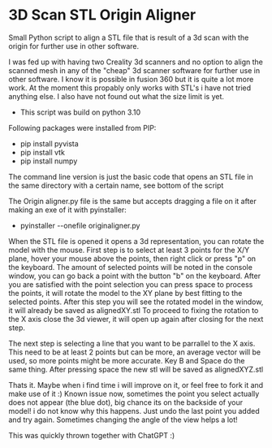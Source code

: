 # 3D Scan STL Origin Aligner
Small Python script to align a STL file that is result of a 3d scan with the origin for further use in other software. 

I was fed up with having two Creality 3d scanners and no option to align the scanned mesh in any of the "cheap" 3d scanner software for further use in other software. I know it is possible in fusion 360 but it is quite a lot more work.
At the moment this propably only works with STL's i have not tried anything else. I also have not found out what the size limit is yet.

- This script was build on python 3.10

Following packages were installed from PIP:
- pip install pyvista
- pip install vtk
- pip install numpy


The command line version is just the basic code that opens an STL file in the same directory with a certain name, see bottom of the script

The Origin aligner.py file is the same but accepts dragging a file on it after making an exe of it with pyinstaller:
- pyinstaller --onefile originaligner.py


When the STL file is opened it opens a 3d representation, you can rotate the model with the mouse. 
First step is to select at least 3 points for the X/Y plane, hover your mouse above the points, then right click or press "p" on the keyboard. 
The amount of selected points will be noted in the console window, you can go back a point with the button "b" on the keyboard. 
After you are satisfied with the point selection you can press space to process the points, it will rotate the model to the XY plane by best fitting to the selected points. 
After this step you will see the rotated model in the window, it will already be saved as alignedXY.stl 
To proceed to fixing the rotation to the X axis close the 3d viewer, it will open up again after closing for the next step. 

The next step is selecting a line that you want to be parrallel to the X axis. This need to be at least 2 points but can be more, an average vector will be used, so more points might be more accurate. 
Key B and Space do the same thing. After pressing space the new stl will be saved as alignedXYZ.stl

Thats it. Maybe when i find time i will improve on it, or feel free to fork it and make use of it :)
Known issue now, sometimes the point you select actually does not appear (the blue dot), big chance its on the backside of your model! i do not know why this happens. Just undo the last point you added and try again. Sometimes changing the angle of the view helps a lot! 

This was quickly thrown together with ChatGPT :)
